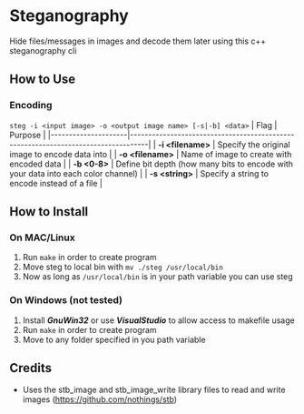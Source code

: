 # Steganography
Hide files/messages in images and decode them later using this c++ steganography cli

## How to Use
### Encoding
`steg -i <input image> -o <output image name> [-s|-b] <data>`
| Flag                | Purpose                                                                           |
|---------------------|-----------------------------------------------------------------------------------|
| **-i \<filename\>** | Specify the original image to encode data into                                    |
| **-o \<filename\>** | Name of image to create with encoded data                                         |
| **-b \<0-8\>**      | Define bit depth (how many bits to encode with your data into each color channel) |
| **-s \<string\>**   | Specify a string to encode instead of a file                                      |




## How to Install
### On MAC/Linux
1. Run `make` in order to create program
2. Move steg to local bin with `mv ./steg /usr/local/bin`
3. Now as long as `/usr/local/bin` is in your path variable you can use steg
### On Windows (not tested)
1. Install ***GnuWin32*** or use ***VisualStudio*** to allow access to makefile usage
2. Run `make` in order to create program
3. Move to any folder specified in you path variable

## Credits
* Uses the stb_image and stb_image_write library files to read and write images (https://github.com/nothings/stb)
